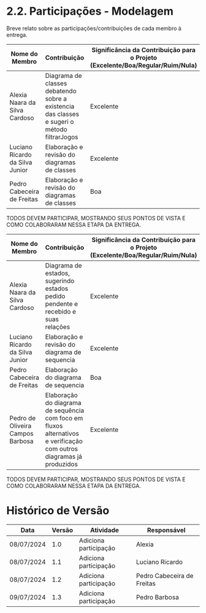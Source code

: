 # 2.2. Participações - Modelagem

Breve relato sobre as participações/contribuições de cada membro à entrega. 

| Nome do Membro                          | Contribuição                                        | Significância da Contribuição para o Projeto (Excelente/Boa/Regular/Ruim/Nula) |
| --------------------------------------- | --------------------------------------------------- | ------------------------------------------------------------------------------ |
| Alexia Naara da Silva Cardoso           | Diagrama de classes debatendo sobre a existencia das classes e sugeri o método filtrarJogos  | Excelente |
| Luciano Ricardo da Silva Junior           | Elaboração e revisão do diagramas de classes | Excelente |
| Pedro Cabeceira de Freitas         | Elaboração e revisão do diagramas de classes | Boa |

TODOS DEVEM PARTICIPAR, MOSTRANDO SEUS PONTOS DE VISTA E COMO COLABORARAM NESSA ETAPA DA ENTREGA.


| Nome do Membro                          | Contribuição                                        | Significância da Contribuição para o Projeto (Excelente/Boa/Regular/Ruim/Nula) |
| --------------------------------------- | --------------------------------------------------- | ------------------------------------------------------------------------------ |
| Alexia Naara da Silva Cardoso           | Diagrama de estados, sugerindo estados pedido pendente e recebido e suas relações | Excelente |
| Luciano Ricardo da Silva Junior           | Elaboração e revisão do diagrama de sequencia | Excelente |
| Pedro Cabeceira de Freitas          | Elaboração do diagrama de sequencia | Boa |
| Pedro de Oliveira Campos Barbosa          | Elaboração do diagrama de sequência com foco em fluxos alternativos e verificação com outros diagramas já produzidos | Excelente |

TODOS DEVEM PARTICIPAR, MOSTRANDO SEUS PONTOS DE VISTA E COMO COLABORARAM NESSA ETAPA DA ENTREGA.

# Histórico de Versão

| Data       | Versão | Atividade              | Responsável                      |
| ---------- | ------ | ---------------------- | -------------------------------- |
| 08/07/2024 | 1.0    | Adiciona participação  | Alexia                           |
| 08/07/2024 | 1.1    | Adiciona participação  | Luciano Ricardo                  |
| 08/07/2024 | 1.2    | Adiciona participação  | Pedro Cabeceira de Freitas       |
| 09/07/2024 | 1.3    | Adiciona participação  | Pedro Barbosa       |
